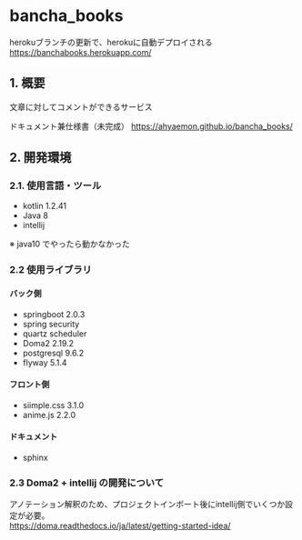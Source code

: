 # bancha_books
herokuブランチの更新で、herokuに自動デプロイされる  
https://banchabooks.herokuapp.com/

## 1. 概要
文章に対してコメントができるサービス

ドキュメント兼仕様書（未完成）
https://ahyaemon.github.io/bancha_books/

## 2. 開発環境
### 2.1. 使用言語・ツール
- kotlin 1.2.41
- Java 8
- intellij

※ java10 でやったら動かなかった

### 2.2 使用ライブラリ
#### バック側
- springboot 2.0.3
- spring security
- quartz scheduler
- Doma2 2.19.2
- postgresql 9.6.2
- flyway 5.1.4

#### フロント側
- siimple.css 3.1.0
- anime.js 2.2.0

#### ドキュメント
- sphinx

### 2.3 Doma2 + intellij の開発について
アノテーション解釈のため、プロジェクトインポート後にintellij側でいくつか設定が必要。  
https://doma.readthedocs.io/ja/latest/getting-started-idea/
